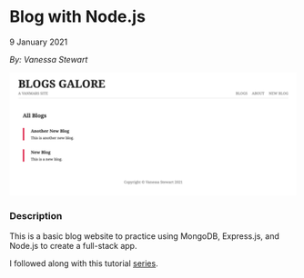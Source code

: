 # Blog with Node.js

9 January 2021

_By: Vanessa Stewart_

<img src="public/splash.png">

### Description
This is a basic blog website to practice using MongoDB, Express.js, and Node.js to create a full-stack app.

I followed along with this tutorial [series](https://www.youtube.com/watch?v=zb3Qk8SG5Ms).